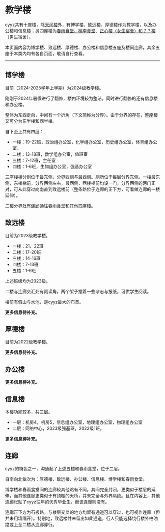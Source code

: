 # 教学楼

cyyz共有十座楼，除[天问楼](tianwen-gym-and-hall.md#天问楼)外，有博学楼、致远楼、厚德楼作为教学楼，以及办公楼和信息楼；另四座楼为[春雨食堂、桃李食堂](dinninghall.md)、[正心楼（女生宿舍）和？？楼（男生宿舍）](dorm.md)。

本页面内容为博学楼、致远楼、厚德楼、办公楼和信息楼五座及楼间连廊，其余五座于本类内均有各自页面，敬请自行查看。

---

## 博学楼

目前（2024-2025学年上学期）为2024级教学楼。

刚刚于2024年暑假进行了翻修，楼内环境较为整洁。同时进行翻修的还有信息楼和办公楼。

整体为东西走向，中间有一个折角（下文简称为分界）。由于分界的存在，整座楼又可分为东半楼和西半楼。

自下至上共有四层：

- 一楼：19-22班，政治组办公室，化学组办公室，历史组办公室，体育组办公室。
- 二楼：13-18班，数学组办公室，值班室
- 三楼：7-12班，主任室
- 四楼：1-6班，生物组办公室，强基办公室

三座楼梯分别位于最东侧，分界西侧与最西侧。厕所位于每层分界东侧。一楼最东侧，东楼梯前，分界西侧左右，最西侧，西楼梯前均设一门，分界西侧的两门正对，可从此穿过向南直到致远楼前（整条路位于连廊的正下方，可看做连廊的一楼延伸）。

二楼分界处有连廊通往春雨食堂和其他四座楼。

## 致远楼

目前为2023级教学楼。

- 一楼：21、22班
- 二楼：17-20班
- 三楼：14-16班
- 四楼：7-13班
- 五楼：1-6班

上述班级均为2023级。

二楼与连廊交汇处有阅读角，两个架子摆着一些杂志与报纸，可供学生阅读。

楼前有假山与水池，是cyyz最大的布景。



**更多信息待补充。**

## 厚德楼

目前为2022级教学楼。

**更多信息待补充。**

## 办公楼

**更多信息待补充。**

## 信息楼

本楼功能较多，共三层。

- 一层：机房4，机房5，信息组办公室，地理组办公室，物理组办公室
- 二层：网络中心，2023级强基班，2022级1班。

**更多信息待补充。**

## 连廊

cyyz的特色之一，沟通起了上述五楼和春雨食堂，位于二层。

自南向北依次为：厚德楼、致远楼、办公楼、信息楼、博学楼和春雨食堂。

博学楼和春雨食堂间的连廊较其他略有不同，其间完全封闭，更类似于楼层的延伸，而其他连廊更类似于有顶棚的天桥，并未完全与外界隔绝。且在内容上，其他连廊张贴了cyyz往年的优秀毕业生，而该连廊则没有。

连廊正下方为石板路，与楼层交叉的地方均留有通道可以穿过，也可视作连廊（但并未用墙隔开）。特别地，致远楼并未留出如此通道，行人只能选择绕行楼外柏油路或上至二楼从连廊穿行。



